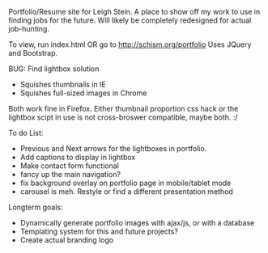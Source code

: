 Portfolio/Resume site for Leigh Stein. A place to show off my work to use in finding jobs for the future. Will likely be completely redesigned for actual job-hunting.

To view, run index.html  OR go to http://schism.org/portfolio
Uses JQuery and Bootstrap.

BUG: Find lightbox solution
- Squishes thumbnails in IE
- Squishes full-sized images in Chrome

Both work fine in Firefox. Either thumbnail proportion css hack or the lightbox scipt in use is not cross-broswer compatible, maybe both. :/


To do List:
 - Previous and Next arrows for the lightboxes in portfolio.
 - Add captions to display in lightbox
 - Make contact form functional
 - fancy up the main navigation?
 - fix background overlay on portfolio page in mobile/tablet mode
 - carousel is meh. Restyle or find a different presentation method


Longterm goals:
 - Dynamically generate portfolio images with ajax/js, or with a database
 - Templating system for this and future projects?
 - Create actual branding logo
